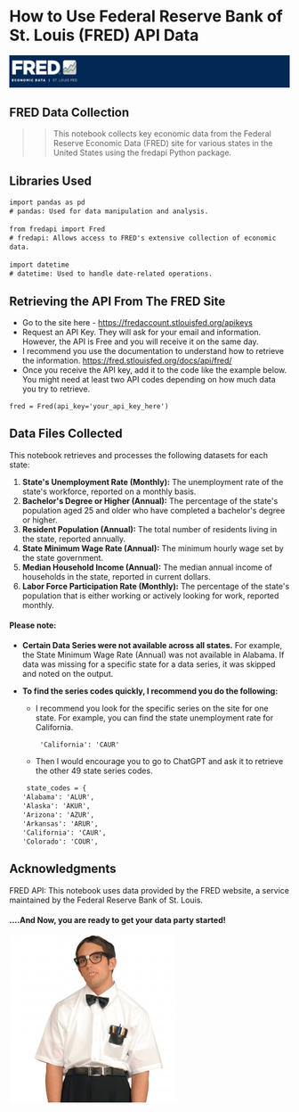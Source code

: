 ﻿# How to Use Federal Reserve Bank of St. Louis (FRED) API Data
![](FredImage.PNG)

## FRED Data Collection
>> This notebook collects key economic data from the Federal Reserve Economic Data (FRED) site for various states in the United States using the fredapi Python package.

## Libraries Used
```
import pandas as pd
# pandas: Used for data manipulation and analysis.

from fredapi import Fred
# fredapi: Allows access to FRED's extensive collection of economic data.

import datetime
# datetime: Used to handle date-related operations.
```

## Retrieving the API From The FRED Site
- Go to the site here - https://fredaccount.stlouisfed.org/apikeys
- Request an API Key. They will ask for your email and information. However, the API is Free and you will receive it on the same day.
- I recommend you use the documentation to understand how to retrieve the information. https://fred.stlouisfed.org/docs/api/fred/
- Once you receive the API key, add it to the code like the example below. You might need at least two API codes depending on how much data you try to retrieve. 
   
```
fred = Fred(api_key='your_api_key_here')
```

## Data Files Collected
This notebook retrieves and processes the following datasets for each state:

1. **State's Unemployment Rate (Monthly):** The unemployment rate of the state's workforce, reported on a monthly basis.
2. **Bachelor's Degree or Higher (Annual):** The percentage of the state's population aged 25 and older who have completed a bachelor's degree or higher.
3. **Resident Population (Annual):** The total number of residents living in the state, reported annually.
4. **State Minimum Wage Rate (Annual):** The minimum hourly wage set by the state government.
5. **Median Household Income (Annual):** The median annual income of households in the state, reported in current dollars.
6. **Labor Force Participation Rate (Monthly):** The percentage of the state's population that is either working or actively looking for work, reported monthly.

#### Please note: 
- **Certain Data Series were not available across all states.** For example, the State Minimum Wage Rate (Annual) was not available in Alabama. If data was missing for a specific state for a data series, it was skipped and noted on the output.
- **To find the series codes quickly, I recommend you do the following:**
   - I recommend you look for the specific series on the site for one state. For example, you can find the state unemployment rate for California.

     ```
      'California': 'CAUR'
     ```
    - Then I would encourage you to go to ChatGPT and ask it to retrieve the other 49 state series codes.

     ```
      state_codes = {
    'Alabama': 'ALUR',
    'Alaska': 'AKUR',
    'Arizona': 'AZUR',
    'Arkansas': 'ARUR',
    'California': 'CAUR',
    'Colorado': 'COUR',
     ```
      
## Acknowledgments
FRED API: This notebook uses data provided by the FRED website, a service maintained by the Federal Reserve Bank of St. Louis.

#### ....And Now, you are ready to get your data party started! 
![](NerdReady.jpg)
